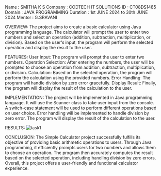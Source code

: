 Name : SMITHA K S
Company : CODTECH IT SOLUTIONS
ID : CT08DS1485
Domain : JAVA PROGRAMMING
Duration : 1st JUNE 2024 to 30th JUNE 2024
Mentor : G.SRAVANI

OVERVIEW:
The project aims to create a basic calculator using Java programming language. The calculator will prompt the user to enter two numbers and select an operation (addition, subtraction, multiplication, or division). Based on the user's input, the program will perform the selected operation and display the result to the user.

FEATURES:
User Input: The program will prompt the user to enter two numbers.
Operation Selection: After entering the numbers, the user will be prompted to choose an operation from addition, subtraction, multiplication, or division.
Calculation: Based on the selected operation, the program will perform the calculation using the provided numbers.
Error Handling: The program will handle division by zero error gracefully.
Display Result: Finally, the program will display the result of the calculation to the user.

IMPLEMENTATION:
The project will be implemented in Java programming language.
It will use the Scanner class to take user input from the console.
A switch-case statement will be used to perform different operations based on user choice.
Error handling will be implemented to handle division by zero error.
The program will display the result of the calculation to the user.

RESULTS:
![task1](https://github.com/Smitha1631/CODTECH-Task1/assets/131791045/f8837541-426a-432c-a386-8919ed616d06)

CONCLUSION:
The Simple Calculator project successfully fulfills its objective of providing basic arithmetic operations to users. Through Java programming, it efficiently prompts users for two numbers and allows them to choose an operation. The program then accurately computes the result based on the selected operation, including handling division by zero errors. Overall, this project offers a user-friendly and functional calculator experience.

